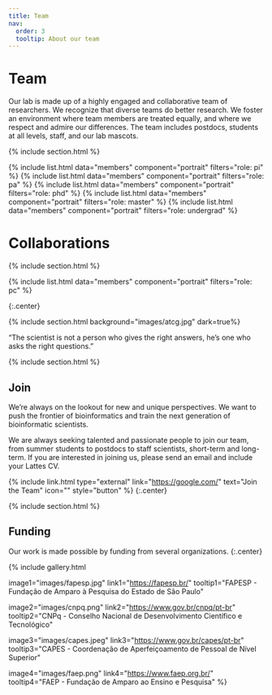 ```yaml
---
title: Team
nav:
  order: 3
  tooltip: About our team
---
```


# <i class="fas fa-users"></i>Team

Our lab is made up of a highly engaged and collaborative team of researchers. We recognize that diverse teams do better research. We foster an environment where team members are treated equally, and where we respect and admire our differences. The team includes postdocs, students at all levels, staff, and our lab mascots.

{% include section.html %}

{%
  include list.html
  data="members"
  component="portrait"
  filters="role: pi"
%}
{%
  include list.html
  data="members"
  component="portrait"
  filters="role: pa"
%}
{%
  include list.html
  data="members"
  component="portrait"
  filters="role: phd"
%}
{%
  include list.html
  data="members"
  component="portrait"
  filters="role: master"
%}
{%
  include list.html
  data="members"
  component="portrait"
  filters="role: undergrad"
%}

# <i class="fas fa-users"></i>Collaborations

{% include section.html %}

{%
  include list.html
  data="members"
  component="portrait"
  filters="role: pc"
%}

{:.center}

{% include section.html background="images/atcg.jpg" dark=true%}

“The scientist is not a person who gives the right answers, he’s one who asks the right questions.”

{% include section.html %}

## Join

We’re always on the lookout for new and unique perspectives. We want to push the frontier of bioinformatics and train the next generation of bioinformatic scientists.

We are always seeking talented and passionate people to join our team, from summer students to postdocs to staff scientists, short-term and long-term. If you are interested in joining us, please send an email and include your Lattes CV.

{% include link.html type="external" link="https://google.com/" text="Join the Team" icon="" style="button" %}
{:.center}

{% include section.html %}

## Funding

Our work is made possible by funding from several organizations.
{:.center}

{%
  include gallery.html

  image1="images/fapesp.jpg"
  link1="https://fapesp.br/"
  tooltip1="FAPESP - Fundação de Amparo à Pesquisa do Estado de São Paulo"

  image2="images/cnpq.png"
  link2="https://www.gov.br/cnpq/pt-br"
  tooltip2="CNPq - Conselho Nacional de Desenvolvimento Científico e Tecnológico"

  image3="images/capes.jpeg"
  link3="https://www.gov.br/capes/pt-br"
  tooltip3="CAPES - Coordenação de Aperfeiçoamento de Pessoal de Nível Superior"

  image4="images/faep.png"
  link4="https://www.faep.org.br/"
  tooltip4="FAEP - Fundação de Amparo ao Ensino e Pesquisa"
%}
